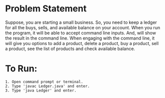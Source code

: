 # Problem Statement
Suppose, you are starting a small business. So, you need to keep a ledger for all the buys, sells, and
available balance on your account. When you run the program, it will be able to accept
command line inputs. And, will show the result in the command line. When engaging with
the command line, it will give you options to add a product, delete a product, buy a product, sell a product, 
see the list of products and check available balance.

# To Run:
 
    1. Open command prompt or terminal.
    2. Type 'javac Ledger.java' and enter.
    3. Type 'java Ledger' and enter.

